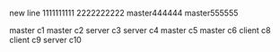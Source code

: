 new line
1111111111
2222222222
master444444
master555555

master c1
master c2
server c3
server c4
master c5
master c6
client c8
client c9
server c10

